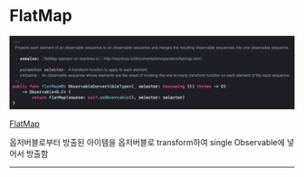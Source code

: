 # FlatMap

![FlatMap%20bd25c9f1ab324c2a9380f4bd9c1cddb6/Untitled.png](FlatMap%20bd25c9f1ab324c2a9380f4bd9c1cddb6/Untitled.png)

[FlatMap](http://reactivex.io/documentation/operators/flatmap.html)

옵저버블로부터 방출된 아이템을 옵저버블로 transform하여 single Observable에 넣어서 방출함

---